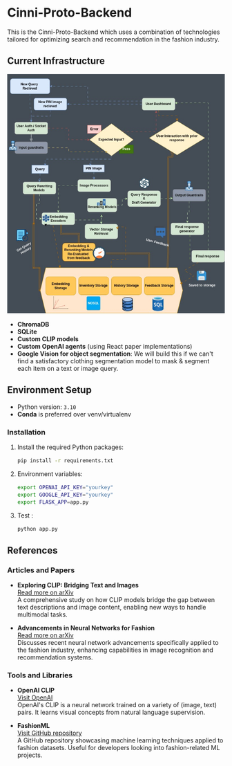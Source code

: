 # Cinni-Proto-Backend

This is the Cinni-Proto-Backend which uses a combination of technologies tailored for optimizing search and recommendation in the fashion industry.

## Current Infrastructure
![Cinni Flow](/cinni-flow.jpg)

- **ChromaDB**
- **SQLite**
- **Custom CLIP models**
- **Custom OpenAI agents** (using React paper implementations)
- **Google Vision for object segmentation**: We will build this if we can't find a satisfactory clothing segmentation model to mask & segment each item on a text or image query.

## Environment Setup

- Python version: `3.10`
- **Conda** is preferred over venv/virtualenv

### Installation

1. Install the required Python packages:
   ```sh
   pip install -r requirements.txt

2. Environment variables:
   ```sh
   export OPENAI_API_KEY="yourkey"
   export GOOGLE_API_KEY="yourkey"
   export FLASK_APP=app.py

3. Test :
   ```sh
   python app.py


## References

### Articles and Papers

- **Exploring CLIP: Bridging Text and Images**  
  [Read more on arXiv](https://arxiv.org/abs/2202.02757)  
  A comprehensive study on how CLIP models bridge the gap between text descriptions and image content, enabling new ways to handle multimodal tasks.

- **Advancements in Neural Networks for Fashion**  
  [Read more on arXiv](https://arxiv.org/abs/2404.14396)  
  Discusses recent neural network advancements specifically applied to the fashion industry, enhancing capabilities in image recognition and recommendation systems.

### Tools and Libraries

- **OpenAI CLIP**  
  [Visit OpenAI](https://openai.com/index/clip/)  
  OpenAI's CLIP is a neural network trained on a variety of (image, text) pairs. It learns visual concepts from natural language supervision.

- **FashionML**  
  [Visit GitHub repository](https://github.com/federicoB/fashionML)  
  A GitHub repository showcasing machine learning techniques applied to fashion datasets. Useful for developers looking into fashion-related ML projects.

